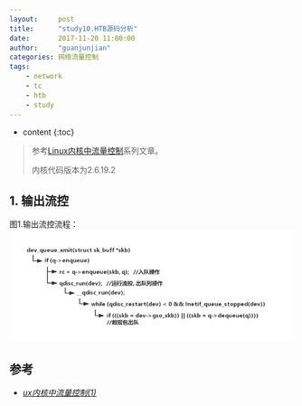 ```yaml
---
layout:     post
title:      "study10.HTB源码分析"
date:       2017-11-20 11:00:00 
author:     "guanjunjian"
categories: 网络流量控制
tags:
    - network
    - tc
    - htb
    - study
---
```


* content
{:toc}

>
> 参考[Linux内核中流量控制](http://cxw06023273.iteye.com/blog/867318)系列文章。
>   
> 内核代码版本为2.6.19.2
>




## 1. 输出流控

图1.输出流控流程：
![](/img/study/study-9-hierachical-token-bucket-source-code-1/1-egress-qdisc.png)


## 参考

* *[ux内核中流量控制(1)](http://cxw06023273.iteye.com/blog/867318)*

